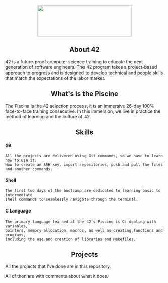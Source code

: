 <p align="center">
  <img width="300" height="100" src="https://miro.medium.com/max/1400/1*eliFAe2EAr55Oj_FuqB_yw.png">
</p>

<h2 align="center">About 42</h2
<p> 42 is a future-proof computer science training to educate the next generation of software engineers. The 42 program takes a project-based approach to progress and is designed to develop technical and people skills that match the expectations of the labor market.</p>
<h2 align="center">What's is the Piscine</h2>
<p>  The Piscina is the 42 selection process, it is an immersive 26-day 100% face-to-face training
consecutive. In this immersion, we live in practice the method of
learning and the culture of 42.</p>
<h2 align="center">Skills</h2>

#### Git
	All the projects are delivered using Git commands, so we have to learn how to use it.
	How to create an SSH key, import repositories, push and pull the files and another commands.
  
#### Shell
	The first two days of the bootcamp are dedicated to learning basic to intermediate
	shell commands to seamlessly navigate through the terminal.
  
#### C Language
	The primary language learned at the 42's Piscine is C: dealing with variables,
	pointers, memory allocation, macros, as well as creating functions and programs,
	including the use and creation of libraries and Makefiles.


<h2 align="center">Projects</h2>
<p> All the projects that I've done are in this repository.</p>
<p> All of then are with comments about what it does. </p>
